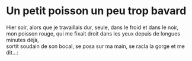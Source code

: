 # Un petit poisson un peu trop bavard
Hier soir, alors que je travaillais dur, seule, dans le froid et dans le noir,
<br/>
mon poisson rouge, qui me fixait droit dans les yeux depuis de longues minutes déjà,
<br/>
sortit soudain de son bocal, se posa sur ma main, se racla la gorge et me dit...:
<br/>
